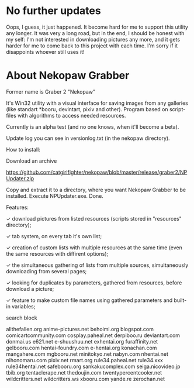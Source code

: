 # No further updates
Oops, I guess, it just happened. It become hard for me to support this utility any longer. It was very a long road, but in the end, I should be honest with my self: I'm not interested in downloading pictures any more, and it gets harder for me to come back to this project with each time. I'm sorry if it disappoints whoever still uses it!

# About Nekopaw Grabber

Former name is Graber 2 "Nekopaw"

It's Win32 utility with a visual interface for saving images from any galleries (like standart *booru, devintart, pixiv and other). Program based on script-files with algorithms to access needed resources.

Currently is an alpha test (and no one knows, when it'll become a beta).

Update log you can see in versionlog.txt (in the nekopaw directory).

How to install:

Download an archive

https://github.com/catgirlfighter/nekopaw/blob/master/release/graber2/NPUpdater.zip

Copy and extract it to a directory, where you want Nekopaw Grabber to be installed. Execute NPUpdater.exe. Done.

Features:

✓ download pictures from listed resources (scripts stored in "resources" directory);

✓ tab system, on every tab it's own list;

✓ creation of custom lists with multiple resources at the same time (even the same resources with diffirent options);

✓ the simultaneous gathering of lists from multiple sources, simultaneously downloading from several pages;

✓ looking for duplicates by parameters, gathered from resources, before download a picture;

✓ feature to make custom file names using gathered parameters and built-in variables;

search block

allthefallen.org anime-pictures.net behoimi.org blogspot.com comicartcommunity.com cosplay.paheal.net derpiboo.ru deviantart.com donmai.us e621.net e-shuushuu.net exhentai.org furaffinity.net gelbooru.com hentai-foundry.com e-hentai.org konachan.com mangahere.com mgbooru.net minitokyo.net nabyn.com nhentai.net nihonomaru.com pixiv.net rmart.org rule34.paheal.net rule34.xxx rule34hentai.net safebooru.org sankakucomplex.com seiga.nicovideo.jp tbib.org tentaclerape.net thedoujin.com twentypercentcooler.net wildcritters.net wildcritters.ws xbooru.com yande.re zerochan.net 
